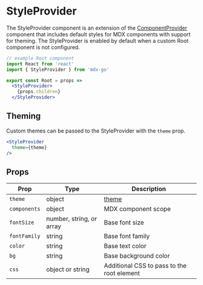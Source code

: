 
# StyleProvider

The StyleProvider component is an extension of the [ComponentProvider](/ComponentProvider) component that includes default styles for MDX components with support for theming.
The StyleProvider is enabled by default when a custom Root component is not configured.

```jsx
// example Root component
import React from 'react'
import { StyleProvider } from 'mdx-go'

export const Root = props =>
  <StyleProvider>
    {props.children}
  </StyleProvider>
```

## Theming

Custom themes can be passed to the StyleProvider with the `theme` prop.

```jsx
<StyleProvider
  theme={theme}
/>
```

## Props

Prop | Type | Description
---|---|---
`theme` | object | [theme](#theming)
`components` | object | MDX component scope
`fontSize` | number, string, or array | Base font size
`fontFamily` | string | Base font family
`color` | string | Base text color
`bg` | string | Base background color
`css` | object or string | Additional CSS to pass to the root element


